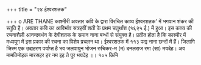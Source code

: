 +++
title = "२४ ईश्वरशतक"

+++
o
ARE THANE
काश्मीरी अवतार कवि के द्वारा विरचित काव्य ईश्वरशतक' में भगवान शंकर की स्तुति है। अवतार कवि का आविर्भाव सत्रहवीं शती के प्रथम चतुर्थांश (१६२५ ई.) में हुआ। इस काव्य की रचनाशैली आनन्दवर्धन के देवीशतक के समान नाना बन्धों से संयुक्त है। प्रतीत होता है कि काश्मीर में मध्ययुग में इस प्रकार की रचना का विशेष प्रचलन था। ईश्वरशतक में ११३ पद्य नाना छन्दों में हैं। जिलागि जिस्म
एक उदाहरण पर्याप्त है
भव जलवायुन भोजन रुचिकर-म (म) दनलराज रमा (सा) मयदेह। अव मामतिमोहक मारसहर हर नम इह ते पुर भयदेह ।। १०५
किमि